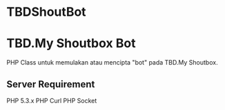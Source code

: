 TBDShoutBot
===========

# TBD.My Shoutbox Bot

PHP Class untuk memulakan atau mencipta "bot" pada TBD.My Shoutbox.

## Server Requirement
PHP 5.3.x
PHP Curl
PHP Socket
